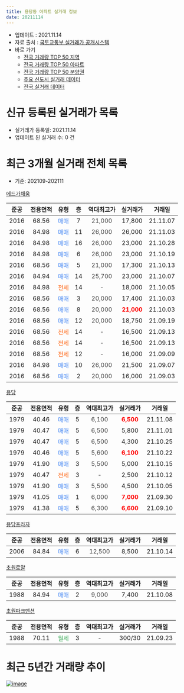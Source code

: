 ```yaml
---
title: 용당동 아파트 실거래 정보
date: 20211114
---
```


* 업데이트 : 2021.11.14
* 자료 출처 : [국토교통부 실거래가 공개시스템](http://rt.molit.go.kr)
* 바로 가기
    * [전국 거래량 TOP 50 지역](https://apt-info.github.io/apt-trade-info/tr)
    * [전국 거래량 TOP 50 아파트](https://apt-info.github.io/apt-trade-info/ta)
    * [전국 거래량 TOP 50 분양권](https://apt-info.github.io/apt-trade-info/tb)
    * [주요 신도시 실거래 데이터](https://apt-info.github.io/apt-trade-info/newtown)
    * [전국 실거래 데이터](https://apt-info.github.io/apt-trade-info/all)



<script async src="https://pagead2.googlesyndication.com/pagead/js/adsbygoogle.js"></script>
<!-- 기본광고 -->
<ins class="adsbygoogle"
     style="display:block"
     data-ad-client="ca-pub-1142216861245946"
     data-ad-slot="4805727019"
     data-ad-format="auto"
     data-full-width-responsive="true"></ins>
<script>
     (adsbygoogle = window.adsbygoogle || []).push({});
</script>


# 신규 등록된 실거래가 목록

* 실거래가 등록일: 2021.11.14
* 업데이트 된 실거래 수: 0 건




<script async src="https://pagead2.googlesyndication.com/pagead/js/adsbygoogle.js"></script>
<!-- 기본광고 -->
<ins class="adsbygoogle"
     style="display:block"
     data-ad-client="ca-pub-1142216861245946"
     data-ad-slot="4805727019"
     data-ad-format="auto"
     data-full-width-responsive="true"></ins>
<script>
     (adsbygoogle = window.adsbygoogle || []).push({});
</script>


# 최근 3개월 실거래 전체 목록
* 기준: 202109-202111


[에드가채움](https://search.naver.com/search.naver?query=%EC%97%90%EB%93%9C%EA%B0%80%EC%B1%84%EC%9B%80)

|준공|전용면적|유형|층|역대최고가|실거래가|거래일|
|:---:|:---:|:---:|:---:|:---:|:---:|:---:|
|2016|68.56|<span style="color:#4285F3">매매</span>|7|<span style="color:#444444">21,000</span>|17,800|21.11.07|
|2016|84.98|<span style="color:#4285F3">매매</span>|11|<span style="color:#444444">26,000</span>|26,000|21.11.03|
|2016|84.98|<span style="color:#4285F3">매매</span>|16|<span style="color:#444444">26,000</span>|23,000|21.10.28|
|2016|84.98|<span style="color:#4285F3">매매</span>|6|<span style="color:#444444">26,000</span>|23,000|21.10.19|
|2016|68.56|<span style="color:#4285F3">매매</span>|5|<span style="color:#444444">21,000</span>|17,300|21.10.13|
|2016|84.94|<span style="color:#4285F3">매매</span>|14|<span style="color:#444444">25,700</span>|23,000|21.10.07|
|2016|84.98|<span style="color:#FF5A00">전세</span>|14|<span style="color:#444444">-</span>|18,000|21.10.05|
|2016|68.56|<span style="color:#4285F3">매매</span>|3|<span style="color:#444444">20,000</span>|17,400|21.10.03|
|2016|68.56|<span style="color:#4285F3">매매</span>|8|<span style="color:#444444">20,000</span>|<b><span style="color:#FF0000">21,000</span></b>|21.10.03|
|2016|68.56|<span style="color:#4285F3">매매</span>|12|<span style="color:#444444">20,000</span>|18,750|21.09.19|
|2016|68.56|<span style="color:#FF5A00">전세</span>|14|<span style="color:#444444">-</span>|16,500|21.09.13|
|2016|68.56|<span style="color:#FF5A00">전세</span>|14|<span style="color:#444444">-</span>|16,500|21.09.13|
|2016|68.56|<span style="color:#FF5A00">전세</span>|12|<span style="color:#444444">-</span>|16,000|21.09.09|
|2016|84.98|<span style="color:#4285F3">매매</span>|10|<span style="color:#444444">26,000</span>|21,500|21.09.07|
|2016|68.56|<span style="color:#4285F3">매매</span>|2|<span style="color:#444444">20,000</span>|16,000|21.09.03|

[용당](https://search.naver.com/search.naver?query=%EC%9A%A9%EB%8B%B9)

|준공|전용면적|유형|층|역대최고가|실거래가|거래일|
|:---:|:---:|:---:|:---:|:---:|:---:|:---:|
|1979|40.46|<span style="color:#4285F3">매매</span>|5|<span style="color:#444444">6,100</span>|<b><span style="color:#FF0000">6,500</span></b>|21.11.08|
|1979|40.47|<span style="color:#4285F3">매매</span>|5|<span style="color:#444444">6,500</span>|5,800|21.11.01|
|1979|40.47|<span style="color:#4285F3">매매</span>|5|<span style="color:#444444">6,500</span>|4,300|21.10.25|
|1979|40.46|<span style="color:#4285F3">매매</span>|5|<span style="color:#444444">5,600</span>|<b><span style="color:#FF0000">6,100</span></b>|21.10.22|
|1979|41.90|<span style="color:#4285F3">매매</span>|3|<span style="color:#444444">5,500</span>|5,000|21.10.15|
|1979|40.47|<span style="color:#FF5A00">전세</span>|3|<span style="color:#444444">-</span>|2,500|21.10.12|
|1979|41.90|<span style="color:#4285F3">매매</span>|3|<span style="color:#444444">5,500</span>|4,500|21.10.05|
|1979|41.05|<span style="color:#4285F3">매매</span>|1|<span style="color:#444444">6,000</span>|<b><span style="color:#FF0000">7,000</span></b>|21.09.30|
|1979|41.38|<span style="color:#4285F3">매매</span>|5|<span style="color:#444444">6,300</span>|<b><span style="color:#FF0000">6,600</span></b>|21.09.10|

[용당프라자](https://search.naver.com/search.naver?query=%EC%9A%A9%EB%8B%B9%ED%94%84%EB%9D%BC%EC%9E%90)

|준공|전용면적|유형|층|역대최고가|실거래가|거래일|
|:---:|:---:|:---:|:---:|:---:|:---:|:---:|
|2006|84.84|<span style="color:#4285F3">매매</span>|6|<span style="color:#444444">12,500</span>|8,500|21.10.14|

[초원로얄](https://search.naver.com/search.naver?query=%EC%B4%88%EC%9B%90%EB%A1%9C%EC%96%84)

|준공|전용면적|유형|층|역대최고가|실거래가|거래일|
|:---:|:---:|:---:|:---:|:---:|:---:|:---:|
|1988|84.94|<span style="color:#4285F3">매매</span>|2|<span style="color:#444444">9,000</span>|7,400|21.10.08|

[초원파크맨션](https://search.naver.com/search.naver?query=%EC%B4%88%EC%9B%90%ED%8C%8C%ED%81%AC%EB%A7%A8%EC%85%98)

|준공|전용면적|유형|층|역대최고가|실거래가|거래일|
|:---:|:---:|:---:|:---:|:---:|:---:|:---:|
|1988|70.11|<span style="color:#34A853">월세</span>|3|<span style="color:#444444">-</span>|300/30|21.09.23|



<script async src="https://pagead2.googlesyndication.com/pagead/js/adsbygoogle.js"></script>
<!-- 기본광고 -->
<ins class="adsbygoogle"
     style="display:block"
     data-ad-client="ca-pub-1142216861245946"
     data-ad-slot="4805727019"
     data-ad-format="auto"
     data-full-width-responsive="true"></ins>
<script>
     (adsbygoogle = window.adsbygoogle || []).push({});
</script>


# 최근 5년간 거래량 추이


<div style="width:100%;">
    <canvas id="deal_progress" height="200"></canvas>
</div>

<script>
new Chart(document.getElementById("deal_progress"), {
    type: 'line',
    data: {
        labels: ['16.01','16.02','16.03','16.04','16.05','16.06','16.07','16.08','16.09','16.10','16.11','16.12','17.01','17.02','17.03','17.04','17.05','17.06','17.07','17.08','17.09','17.10','17.11','17.12','18.01','18.02','18.03','18.04','18.05','18.06','18.07','18.08','18.09','18.10','18.11','18.12','19.01','19.02','19.03','19.04','19.05','19.06','19.07','19.08','19.09','19.10','19.11','19.12','20.01','20.02','20.03','20.04','20.05','20.06','20.07','20.08','20.09','20.10','20.11','20.12','21.01','21.02','21.03','21.04','21.05','21.06','21.07','21.08','21.09','21.10','21.11'],
        datasets: [{
            label: '매매/분양권',
            data: [2,7,17,15,7,16,34,25,33,15,10,2,3,5,6,3,7,13,7,6,5,9,4,5,3,5,5,7,4,7,6,2,9,9,3,3,6,10,7,8,10,7,11,6,0,6,4,7,2,9,10,7,8,8,4,4,7,4,8,9,8,13,19,10,12,9,4,12,5,12,4],
            borderColor: "rgba(66, 133, 243, 1)",
            backgroundColor: "rgba(66, 133, 243, 0.05)",
            borderWidth: 1,
            pointRadius: 0,
            fill: false,
            lineTension: 0
        },{
            label: '전/월세',
            data: [2,0,0,0,1,5,11,14,5,2,5,0,1,0,0,1,0,1,0,0,3,2,3,0,2,0,1,4,4,2,15,7,3,6,2,2,5,6,0,0,5,2,0,1,2,2,4,3,2,0,2,1,4,1,8,0,7,5,1,1,3,3,2,1,4,2,1,1,4,2,0],
            borderColor: "rgba(255, 90, 0, 1)",
            backgroundColor: "rgba(255, 90, 0, 0.05)",
            borderWidth: 1,
            pointRadius: 0,
            fill: false,
            lineTension: 0
        },{
            label: '합계',
            data: [4,7,17,15,8,21,45,39,38,17,15,2,4,5,6,4,7,14,7,6,8,11,7,5,5,5,6,11,8,9,21,9,12,15,5,5,11,16,7,8,15,9,11,7,2,8,8,10,4,9,12,8,12,9,12,4,14,9,9,10,11,16,21,11,16,11,5,13,9,14,4],
            borderColor: "rgba(0, 0, 0, 1)",
            backgroundColor: "rgba(0, 0, 0, 0.03)",
            borderWidth: 0.1,
            pointRadius: 0,
            fill: true,
            lineTension: 0
        }
        ]
    },
    options: {
        responsive: true,
        title: {
            display: false
        },
        tooltips: {
            mode: 'index',
            intersect: false
        },
        hover: {
            mode: 'nearest',
            intersect: true
        },
        scales: {
            xAxes: [{
                display: true,
                scaleLabel: {
                    display: true,
                    labelString: '년/월'
                }
            }],
            yAxes: [{
                display: true,
                ticks: {
                    suggestedMin: 0,
                },
                scaleLabel: {
                    display: true,
                    labelString: '실거래 수'
                }
            }]
        }
    }
});

</script>


[![image](https://apt-info.github.io/images/2020-01-03-apt-trade-info/1024x500.png)](https://play.google.com/store/apps/details?id=com.aptinfo.apttradeinfo)

